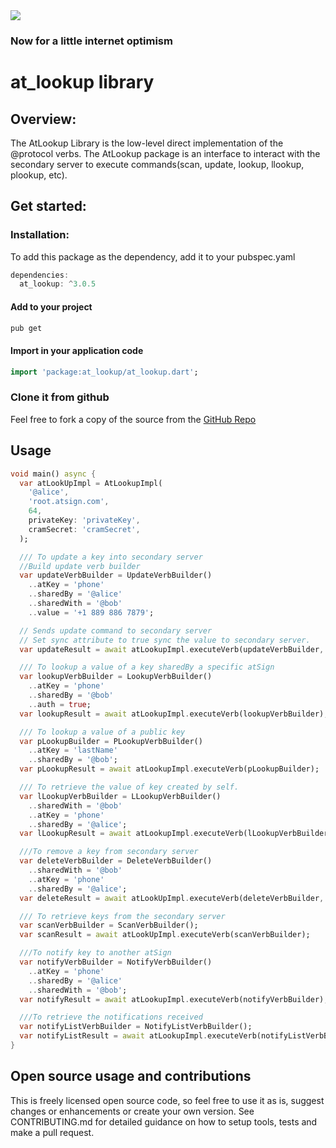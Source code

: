 <img src="https://atsign.dev/assets/img/@developersmall.png?sanitize=true">

### Now for a little internet optimism

# at_lookup library

## Overview:

The AtLookup Library is the low-level direct implementation of the @protocol verbs. The AtLookup package is an interface
to interact with the secondary server to execute commands(scan, update, lookup, llookup, plookup, etc).

## Get started:

### Installation:

To add this package as the dependency, add it to your pubspec.yaml

```dart  
dependencies:
  at_lookup: ^3.0.5
```

#### Add to your project

```sh
pub get 
```

#### Import in your application code

```dart
import 'package:at_lookup/at_lookup.dart';
```

### Clone it from github

Feel free to fork a copy of the source from the [GitHub Repo](https://github.com/atsign-foundation/at_libraries)

## Usage

```dart
void main() async {
  var atLookUpImpl = AtLookupImpl(
    '@alice',
    'root.atsign.com',
    64,
    privateKey: 'privateKey',
    cramSecret: 'cramSecret',
  );

  /// To update a key into secondary server
  //Build update verb builder
  var updateVerbBuilder = UpdateVerbBuilder()
    ..atKey = 'phone'
    ..sharedBy = '@alice'
    ..sharedWith = '@bob'
    ..value = '+1 889 886 7879';

  // Sends update command to secondary server
  // Set sync attribute to true sync the value to secondary server.
  var updateResult = await atLookupImpl.executeVerb(updateVerbBuilder, sync: true);

  /// To lookup a value of a key sharedBy a specific atSign
  var lookupVerbBuilder = LookupVerbBuilder()
    ..atKey = 'phone'
    ..sharedBy = '@bob'
    ..auth = true;
  var lookupResult = await atLookupImpl.executeVerb(lookupVerbBuilder);

  /// To lookup a value of a public key
  var pLookupBuilder = PLookupVerbBuilder()
    ..atKey = 'lastName'
    ..sharedBy = '@bob';
  var pLookupResult = await atLookupImpl.executeVerb(pLookupBuilder);

  /// To retrieve the value of key created by self.
  var lLookupVerbBuilder = LLookupVerbBuilder()
    ..sharedWith = '@bob'
    ..atKey = 'phone'
    ..sharedBy = '@alice';
  var lLookupResult = await atLookupImpl.executeVerb(lLookupVerbBuilder);

  ///To remove a key from secondary server
  var deleteVerbBuilder = DeleteVerbBuilder()
    ..sharedWith = '@bob'
    ..atKey = 'phone'
    ..sharedBy = '@alice';
  var deleteResult = await atLookUpImpl.executeVerb(deleteVerbBuilder, sync: true);

  /// To retrieve keys from the secondary server
  var scanVerbBuilder = ScanVerbBuilder();
  var scanResult = await atLookUpImpl.executeVerb(scanVerbBuilder);

  ///To notify key to another atSign
  var notifyVerbBuilder = NotifyVerbBuilder()
    ..atKey = 'phone'
    ..sharedBy = '@alice'
    ..sharedWith = '@bob';
  var notifyResult = await atLookupImpl.executeVerb(notifyVerbBuilder);

  ///To retrieve the notifications received
  var notifyListVerbBuilder = NotifyListVerbBuilder();
  var notifyListResult = await atLookupImpl.executeVerb(notifyListVerbBuilder);
}
```

## Open source usage and contributions

This is freely licensed open source code, so feel free to use it as is, suggest changes or enhancements or create your
own version. See CONTRIBUTING.md for detailed guidance on how to setup tools, tests and make a pull request.